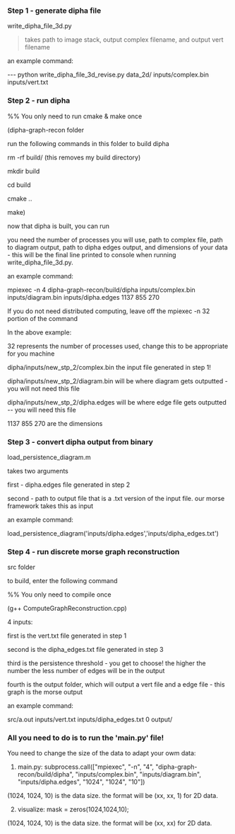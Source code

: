 ### Step 1 - generate dipha file

write_dipha_file_3d.py

> takes path to image stack, output complex filename, and output vert filename

an example command:

--- python write_dipha_file_3d_revise.py data_2d/ inputs/complex.bin inputs/vert.txt


### Step 2 - run dipha

%% You only need to run cmake & make once

(dipha-graph-recon folder

run the following commands in this folder to build dipha

rm -rf build/ (this removes my build directory)

mkdir build

cd build

cmake ..

make)

now that dipha is built, you can run

you need the number of processes you will use, path to complex file, path to diagram output, path to dipha edges output, and dimensions of your data - this will be the final line printed to console when running write_dipha_file_3d.py.

an example command:

mpiexec -n 4 dipha-graph-recon/build/dipha inputs/complex.bin inputs/diagram.bin inputs/dipha.edges 1137 855 270

If you do not need distributed computing, leave off the mpiexec -n 32 portion of the command

In the above example:

32 represents the number of processes used, change this to be appropriate for you machine

dipha/inputs/new_stp_2/complex.bin the input file generated in step 1!

dipha/inputs/new_stp_2/diagram.bin will be where diagram gets outputted - you will not need this file

dipha/inputs/new_stp_2/dipha.edges will be where edge file gets outputted -- you will need this file

1137 855 270 are the dimensions

### Step 3 - convert dipha output from binary

load_persistence_diagram.m

takes two arguments

first - dipha.edges file generated in step 2

second - path to output file that is a .txt version of the input file.  our morse framework takes this as input

an example command: 

load_persistence_diagram('inputs/dipha.edges','inputs/dipha_edges.txt')

### Step 4 - run discrete morse graph reconstruction

src folder

to build, enter the following command

%% You only need to compile once

(g++ ComputeGraphReconstruction.cpp)

4 inputs:

first is the vert.txt file generated in step 1

second is the dipha_edges.txt file generated in step 3

third is the persistence threshold - you get to choose! the higher the number the less number of edges will be in the output

fourth is the output folder, which will output a vert file and a edge file - this graph is the morse output

an example command:

src/a.out inputs/vert.txt inputs/dipha_edges.txt 0 output/

### All you need to do is to run the 'main.py' file!

You need to change the size of the data to adapt your owm data:

1) main.py: subprocess.call(["mpiexec", "-n", "4", "dipha-graph-recon/build/dipha", "inputs/complex.bin", "inputs/diagram.bin", "inputs/dipha.edges", "1024", "1024", "10"])

(1024, 1024, 10) is the data size. the format will be (xx, xx, 1) for 2D data.

2) visualize: mask = zeros(1024,1024,10);

(1024, 1024, 10) is the data size. the format will be (xx, xx) for 2D data.

